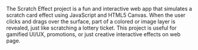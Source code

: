 The Scratch Effect project is a fun and interactive web app that simulates a scratch card effect using JavaScript and HTML5 Canvas. When the user clicks and drags over the surface, part of a colored or image layer is revealed, just like scratching a lottery ticket. This project is useful for gamified UI/UX, promotions, or just creative interactive effects on web page.
